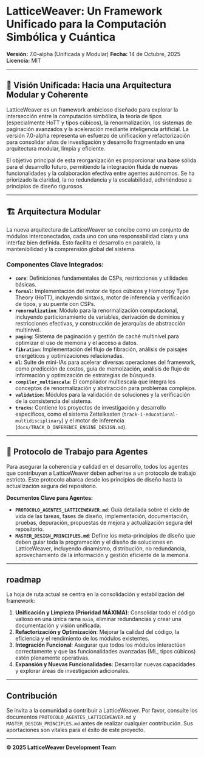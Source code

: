 # LatticeWeaver: Un Framework Unificado para la Computación Simbólica y Cuántica

**Versión:** 7.0-alpha (Unificada y Modular)
**Fecha:** 14 de Octubre, 2025
**Licencia:** MIT

---

## 🚀 Visión Unificada: Hacia una Arquitectura Modular y Coherente

LatticeWeaver es un framework ambicioso diseñado para explorar la intersección entre la computación simbólica, la teoría de tipos (especialmente HoTT y tipos cúbicos), la renormalización, los sistemas de paginación avanzados y la aceleración mediante inteligencia artificial. La versión 7.0-alpha representa un esfuerzo de unificación y refactorización para consolidar años de investigación y desarrollo fragmentado en una arquitectura modular, limpia y eficiente.

El objetivo principal de esta reorganización es proporcionar una base sólida para el desarrollo futuro, permitiendo la integración fluida de nuevas funcionalidades y la colaboración efectiva entre agentes autónomos. Se ha priorizado la claridad, la no redundancia y la escalabilidad, adhiriéndose a principios de diseño rigurosos.

---

## 🏗️ Arquitectura Modular

La nueva arquitectura de LatticeWeaver se concibe como un conjunto de módulos interconectados, cada uno con una responsabilidad clara y una interfaz bien definida. Esto facilita el desarrollo en paralelo, la mantenibilidad y la comprensión global del sistema.

### Componentes Clave Integrados:

*   **`core`**: Definiciones fundamentales de CSPs, restricciones y utilidades básicas.
*   **`formal`**: Implementación del motor de tipos cúbicos y Homotopy Type Theory (HoTT), incluyendo sintaxis, motor de inferencia y verificación de tipos, y su puente con CSPs.
*   **`renormalization`**: Módulo para la renormalización computacional, incluyendo particionamiento de variables, derivación de dominios y restricciones efectivas, y construcción de jerarquías de abstracción multinivel.
*   **`paging`**: Sistema de paginación y gestión de caché multinivel para optimizar el uso de memoria y el acceso a datos.
*   **`fibration`**: Implementación del flujo de fibración, análisis de paisajes energéticos y optimizaciones relacionadas.
*   **`ml`**: Suite de mini-IAs para acelerar diversas operaciones del framework, como predicción de costos, guía de memoización, análisis de flujo de información y optimización de estrategias de búsqueda.
*   **`compiler_multiescala`**: El compilador multiescala que integra los conceptos de renormalización y abstracción para problemas complejos.
*   **`validation`**: Módulos para la validación de soluciones y la verificación de la consistencia del sistema.
*   **`tracks`**: Contiene los proyectos de investigación y desarrollo específicos, como el sistema Zettelkasten (`track-i-educational-multidisciplinary`) y el motor de inferencia (`docs/TRACK_D_INFERENCE_ENGINE_DESIGN.md`).

---

## 🤝 Protocolo de Trabajo para Agentes

Para asegurar la coherencia y calidad en el desarrollo, todos los agentes que contribuyan a LatticeWeaver deben adherirse a un protocolo de trabajo estricto. Este protocolo abarca desde los principios de diseño hasta la actualización segura del repositorio.

**Documentos Clave para Agentes:**

*   **`PROTOCOLO_AGENTES_LATTICEWEAVER.md`**: Guía detallada sobre el ciclo de vida de las tareas, fases de diseño, implementación, documentación, pruebas, depuración, propuestas de mejora y actualización segura del repositorio.
*   **`MASTER_DESIGN_PRINCIPLES.md`**: Define los meta-principios de diseño que deben guiar toda la programación y el diseño de soluciones en LatticeWeaver, incluyendo dinamismo, distribución, no redundancia, aprovechamiento de la información y gestión eficiente de la memoria.

---

##  roadmap

La hoja de ruta actual se centra en la consolidación y estabilización del framework:

1.  **Unificación y Limpieza (Prioridad MÁXIMA)**: Consolidar todo el código valioso en una única rama `main`, eliminar redundancias y crear una documentación y visión unificada.
2.  **Refactorización y Optimización**: Mejorar la calidad del código, la eficiencia y el rendimiento de los módulos existentes.
3.  **Integración Funcional**: Asegurar que todos los módulos interactúen correctamente y que las funcionalidades avanzadas (ML, tipos cúbicos) estén plenamente operativas.
4.  **Expansión y Nuevas Funcionalidades**: Desarrollar nuevas capacidades y explorar áreas de investigación adicionales.

---

## Contribución

Se invita a la comunidad a contribuir a LatticeWeaver. Por favor, consulte los documentos `PROTOCOLO_AGENTES_LATTICEWEAVER.md` y `MASTER_DESIGN_PRINCIPLES.md` antes de realizar cualquier contribución. Sus aportaciones son vitales para el éxito de este proyecto.

---

**© 2025 LatticeWeaver Development Team**
